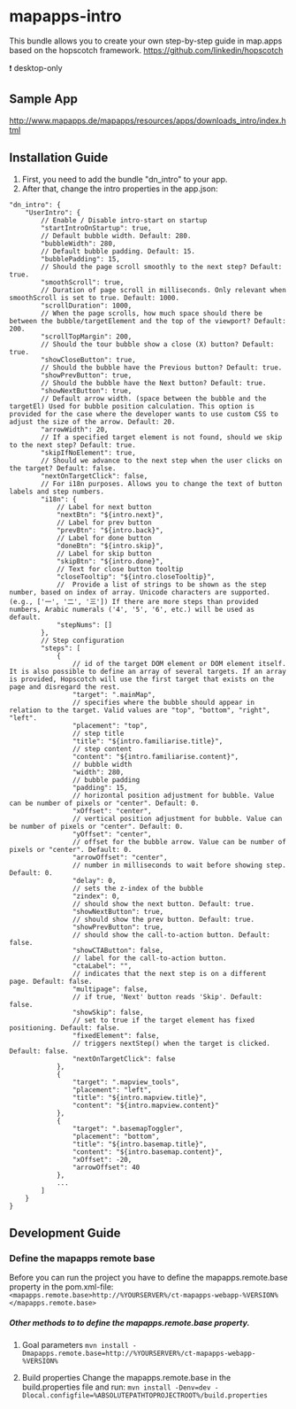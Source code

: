 # mapapps-intro
This bundle allows you to create your own step-by-step guide in map.apps based on the hopscotch framework.
https://github.com/linkedin/hopscotch

:heavy_exclamation_mark: desktop-only

Sample App
------------------
http://www.mapapps.de/mapapps/resources/apps/downloads_intro/index.html

Installation Guide
------------------

1. First, you need to add the bundle "dn_intro" to your app.
2. After that, change the intro properties in the app.json:

```
"dn_intro": {
    "UserIntro": {
        // Enable / Disable intro-start on startup
        "startIntroOnStartup": true,
        // Default bubble width. Default: 280.
        "bubbleWidth": 280,
        // Default bubble padding. Default: 15.
        "bubblePadding": 15,
        // Should the page scroll smoothly to the next step? Default: true.
        "smoothScroll": true,
        // Duration of page scroll in milliseconds. Only relevant when smoothScroll is set to true. Default: 1000.
        "scrollDuration": 1000,
        // When the page scrolls, how much space should there be between the bubble/targetElement and the top of the viewport? Default: 200.
        "scrollTopMargin": 200,
        // Should the tour bubble show a close (X) button? Default: true.
        "showCloseButton": true,
        // Should the bubble have the Previous button? Default: true.
        "showPrevButton": true,
        // Should the bubble have the Next button? Default: true.
        "showNextButton": true,
        // Default arrow width. (space between the bubble and the targetEl) Used for bubble position calculation. This option is provided for the case where the developer wants to use custom CSS to adjust the size of the arrow. Default: 20.
        "arrowWidth": 20,
        // If a specified target element is not found, should we skip to the next step? Default: true.
        "skipIfNoElement": true,
        // Should we advance to the next step when the user clicks on the target? Default: false.
        "nextOnTargetClick": false,
        // For i18n purposes. Allows you to change the text of button labels and step numbers.
        "i18n": {
            // Label for next button
            "nextBtn": "${intro.next}",
            // Label for prev button
            "prevBtn": "${intro.back}",
            // Label for done button
            "doneBtn": "${intro.skip}",
            // Label for skip button
            "skipBtn": "${intro.done}",
            // Text for close button tooltip
            "closeTooltip": "${intro.closeTooltip}",
            //  Provide a list of strings to be shown as the step number, based on index of array. Unicode characters are supported. (e.g., ['一', '二', '三']) If there are more steps than provided numbers, Arabic numerals ('4', '5', '6', etc.) will be used as default.
            "stepNums": []
        },
        // Step configuration
        "steps": [
            {
                // id of the target DOM element or DOM element itself. It is also possible to define an array of several targets. If an array is provided, Hopscotch will use the first target that exists on the page and disregard the rest.
                "target": ".mainMap",
                // specifies where the bubble should appear in relation to the target. Valid values are "top", "bottom", "right", "left".
                "placement": "top",
                // step title
                "title": "${intro.familiarise.title}",
                // step content
                "content": "${intro.familiarise.content}",
                // bubble width
                "width": 280,
                // bubble padding
                "padding": 15,
                // horizontal position adjustment for bubble. Value can be number of pixels or "center". Default: 0.
                "xOffset": "center",
                // vertical position adjustment for bubble. Value can be number of pixels or "center". Default: 0.
                "yOffset": "center",
                // offset for the bubble arrow. Value can be number of pixels or "center". Default: 0.
                "arrowOffset": "center",
                // number in milliseconds to wait before showing step. Default: 0.
                "delay": 0,
                // sets the z-index of the bubble
                "zindex": 0,
                // should show the next button. Default: true.
                "showNextButton": true,
                // should show the prev button. Default: true.
                "showPrevButton": true,
                // should show the call-to-action button. Default: false.
                "showCTAButton": false,
                // label for the call-to-action button.
                "ctaLabel": "",
                // indicates that the next step is on a different page. Default: false.
                "multipage": false,
                // if true, 'Next' button reads 'Skip'. Default: false.
                "showSkip": false,
                // set to true if the target element has fixed positioning. Default: false.
                "fixedElement": false,
                // triggers nextStep() when the target is clicked. Default: false.
                "nextOnTargetClick": false
            },
            {
                "target": ".mapview_tools",
                "placement": "left",
                "title": "${intro.mapview.title}",
                "content": "${intro.mapview.content}"
            },
            {
                "target": ".basemapToggler",
                "placement": "bottom",
                "title": "${intro.basemap.title}",
                "content": "${intro.basemap.content}",
                "xOffset": -20,
                "arrowOffset": 40
            },
            ...
        ]
    }
}
```

Development Guide
------------------
### Define the mapapps remote base
Before you can run the project you have to define the mapapps.remote.base property in the pom.xml-file:
`<mapapps.remote.base>http://%YOURSERVER%/ct-mapapps-webapp-%VERSION%</mapapps.remote.base>`

##### Other methods to to define the mapapps.remote.base property.
1. Goal parameters
`mvn install -Dmapapps.remote.base=http://%YOURSERVER%/ct-mapapps-webapp-%VERSION%`

2. Build properties
Change the mapapps.remote.base in the build.properties file and run:
`mvn install -Denv=dev -Dlocal.configfile=%ABSOLUTEPATHTOPROJECTROOT%/build.properties`